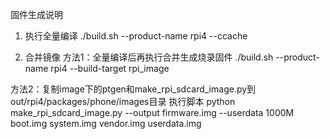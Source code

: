 固件生成说明

1. 执行全量编译
./build.sh --product-name rpi4 --ccache

2. 合并镜像
方法1：全量编译后再执行合并生成烧录固件
./build.sh --product-name rpi4 --build-target rpi_image

方法2：复制image下的ptgen和make_rpi_sdcard_image.py到out/rpi4/packages/phone/images目录
执行脚本
python make_rpi_sdcard_image.py --output firmware.img --userdata 1000M boot.img system.img vendor.img userdata.img
